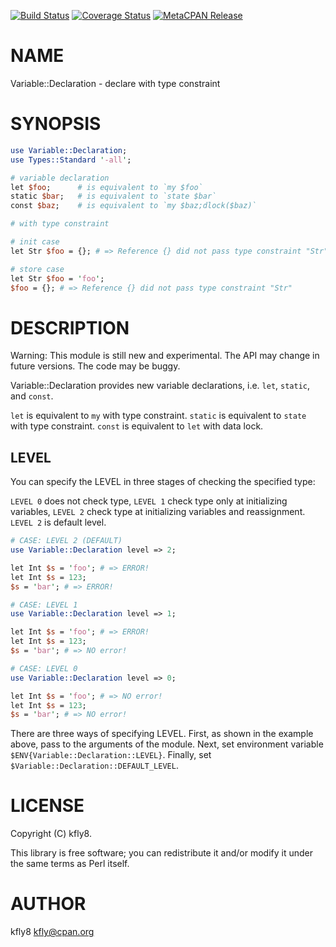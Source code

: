 [![Build Status](https://travis-ci.org/kfly8/p5-Variable-Declaration.svg?branch=master)](https://travis-ci.org/kfly8/p5-Variable-Declaration) [![Coverage Status](https://img.shields.io/coveralls/kfly8/p5-Variable-Declaration/master.svg?style=flat)](https://coveralls.io/r/kfly8/p5-Variable-Declaration?branch=master) [![MetaCPAN Release](https://badge.fury.io/pl/Variable-Declaration.svg)](https://metacpan.org/release/Variable-Declaration)
# NAME

Variable::Declaration - declare with type constraint

# SYNOPSIS

```perl
use Variable::Declaration;
use Types::Standard '-all';

# variable declaration
let $foo;      # is equivalent to `my $foo`
static $bar;   # is equivalent to `state $bar`
const $baz;    # is equivalent to `my $baz;dlock($baz)`

# with type constraint

# init case
let Str $foo = {}; # => Reference {} did not pass type constraint "Str"

# store case
let Str $foo = 'foo';
$foo = {}; # => Reference {} did not pass type constraint "Str"
```

# DESCRIPTION

Warning: This module is still new and experimental. The API may change in future versions. The code may be buggy.

Variable::Declaration provides new variable declarations, i.e. `let`, `static`, and `const`.

`let` is equivalent to `my` with type constraint.
`static` is equivalent to `state` with type constraint.
`const` is equivalent to `let` with data lock.

## LEVEL

You can specify the LEVEL in three stages of checking the specified type:

`LEVEL 0` does not check type,
`LEVEL 1` check type only at initializing variables,
`LEVEL 2` check type at initializing variables and reassignment.
`LEVEL 2` is default level.

```perl
# CASE: LEVEL 2 (DEFAULT)
use Variable::Declaration level => 2;

let Int $s = 'foo'; # => ERROR!
let Int $s = 123;
$s = 'bar'; # => ERROR!

# CASE: LEVEL 1
use Variable::Declaration level => 1;

let Int $s = 'foo'; # => ERROR!
let Int $s = 123;
$s = 'bar'; # => NO error!

# CASE: LEVEL 0
use Variable::Declaration level => 0;

let Int $s = 'foo'; # => NO error!
let Int $s = 123;
$s = 'bar'; # => NO error!
```

There are three ways of specifying LEVEL.
First, as shown in the example above, pass to the arguments of the module.
Next, set environment variable `$ENV{Variable::Declaration::LEVEL}`.
Finally, set `$Variable::Declaration::DEFAULT_LEVEL`.

# LICENSE

Copyright (C) kfly8.

This library is free software; you can redistribute it and/or modify
it under the same terms as Perl itself.

# AUTHOR

kfly8 <kfly@cpan.org>
